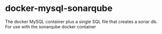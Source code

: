 # docker-mysql-sonarqube

The docker MySQL container plus a single SQL file that creates a sonar db. For use with the sonarqube docker container

